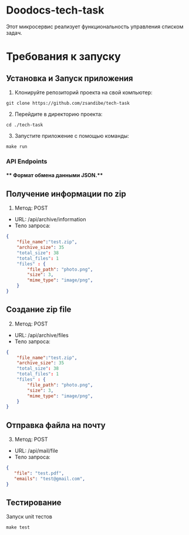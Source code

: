 # Doodocs-tech-task
Этот микросервис реализует функциональность управления списком задач.

# Требования к запуску
## Установка и Запуск приложения

1. Клонируйте репозиторий проекта на свой компьютер:
```shell
git clone https://github.com/zsandibe/tech-task
```
2. Перейдите в директорию проекта:
```shell
cd ./tech-task
```
3. Запустите приложение с помощью команды:
```shell
make run
```



### API Endpoints
#### ** Формат обмена данными JSON.**

## Получение информации по zip

1. Метод: POST
- URL: /api/archive/information
- Тело запроса:

```json
{
    "file_name":"test.zip",
    "archive_size": 35
	"total_size": 38
	"total_files": 1
	"files" : {
        "file_path": "photo.png",
	    "size": 3,
        "mime_type": "image/png",
    }
}
```

## Cоздание zip file

2. Метод: POST
    
- URL: /api/archive/files
- Тело запроса:
```json
{
    "file_name":"test.zip",
    "archive_size": 35
	"total_size": 38
	"total_files": 1
	"files" : {
        "file_path": "photo.png",
	    "size": 3,
        "mime_type": "image/png",
    }
}
```


## Отправка файла на почту

3. Метод: POST

- URL: /api/mail/file
- Тело запроса:

```json
{
   "file": "test.pdf",
   "emails": "test@gmail.com",
}
```


##  Тестирование
Запуск unit тестов
```shell
make test
```
